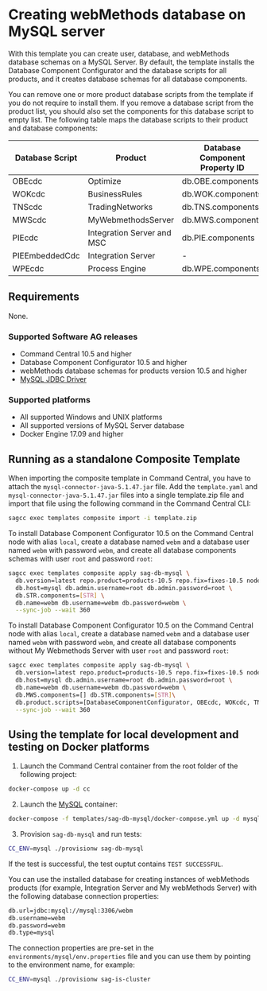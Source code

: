 <!--
 Copyright (c) 2011-2019 Software AG, Darmstadt, Germany and/or Software AG USA Inc.,
 Reston, VA, USA, and/or its subsidiaries and/or its affiliates and/or their licensors.

 SPDX-License-Identifier: Apache-2.0

   Licensed under the Apache License, Version 2.0 (the "License");
   you may not use this file except in compliance with the License.
   You may obtain a copy of the License at

       http://www.apache.org/licenses/LICENSE-2.0

   Unless required by applicable law or agreed to in writing, software
   distributed under the License is distributed on an "AS IS" BASIS,
   WITHOUT WARRANTIES OR CONDITIONS OF ANY KIND, either express or implied.
   See the License for the specific language governing permissions and
   limitations under the License.
-->

# Creating webMethods database on MySQL server

With this template you can create user, database, and webMethods database schemas on a MySQL Server. By default, the template installs the Database Component Configurator and the database scripts for all products, and it creates database schemas for all database components.

You can remove one or more product database scripts from the template if you do not require to install them. If you remove a database script from the product list, you should also set the components for this database script to empty list. The following table maps the database scripts  to their product and database components: 

Database Script  |  Product | Database Component Property ID
--------------------|----------|---------------------------------------
OBEcdc              | Optimize |                         db.OBE.components
WOKcdc              | BusinessRules |                    db.WOK.components
TNScdc              | TradingNetworks |                  db.TNS.components
MWScdc              | MyWebmethodsServer |               db.MWS.components
PIEcdc              | Integration Server and MSC |       db.PIE.components
PIEEmbeddedCdc      | Integration Server |               -
WPEcdc              | Process Engine |                   db.WPE.components


## Requirements

None.

### Supported Software AG releases

* Command Central 10.5 and higher
* Database Component Configurator 10.5 and higher
* webMethods database schemas for products version 10.5 and higher
* [MySQL JDBC Driver](https://dev.mysql.com/get/Downloads/Connector-J/mysql-connector-java-5.1.47.zip)

### Supported platforms

* All supported Windows and UNIX platforms
* All supported versions of MySQL Server database
* Docker Engine 17.09 and higher

## Running as a standalone Composite Template

When importing the composite template in Command Central, you have to attach the `mysql-connector-java-5.1.47.jar` file. Add the `template.yaml` and `mysql-connector-java-5.1.47.jar` files into a single template.zip file and import that file using the following command in the Command Central CLI:

```bash
sagcc exec templates composite import -i template.zip
```

To install Database Component Configurator 10.5 on the Command Central node with alias `local`, create a database named `webm` and a database user named `webm` with password `webm`, and create all database components schemas with user `root` and password `root`:

```bash
sagcc exec templates composite apply sag-db-mysql \
  db.version=latest repo.product=products-10.5 repo.fix=fixes-10.5 nodes=local \
  db.host=mysql db.admin.username=root db.admin.password=root \
  db.STR.components=[STR] \
  db.name=webm db.username=webm db.password=webm \
  --sync-job --wait 360
```


To install Database Component Configurator 10.5 on the Command Central node with alias `local`, create a database named `webm` and a database user named `webm` with password `webm`, and create all database components without My Webmethods Server  with user `root` and password `root`:

```bash
sagcc exec templates composite apply sag-db-mysql \
  db.version=latest repo.product=products-10.5 repo.fix=fixes-10.5 nodes=local \
  db.host=mysql db.admin.username=root db.admin.password=root \
  db.name=webm db.username=webm db.password=webm \
  db.MWS.components=[] db.STR.components=[STR]\
  db.product.scripts=[DatabaseComponentConfigurator, OBEcdc, WOKcdc, TNScdc, PIEcdc, PIEEmbeddedCdc, PIEMobileCdc, WPEcdc] \
  --sync-job --wait 360
```

## Using the template for local development and testing on Docker platforms

1. Launch the Command Central container from the root folder of the following project:
```bash
docker-compose up -d cc
```

2. Launch the [MySQL](https://hub.docker.com/_/mysql/) container:
```bash
docker-compose -f templates/sag-db-mysql/docker-compose.yml up -d mysql
```

3. Provision `sag-db-mysql` and run tests:
```bash
CC_ENV=mysql ./provisionw sag-db-mysql
```
If the test is successful, the test ouptut contains `TEST SUCCESSFUL`.

You can use the installed database for creating instances of webMethods products (for example, Integration Server and My webMethods Server) with the following database connection properties:

```bash
db.url=jdbc:mysql://mysql:3306/webm
db.username=webm
db.password=webm
db.type=mysql
```

The connection properties are pre-set in the `environments/mysql/env.properties` file and you can use them by pointing to the environment name, for example:

```bash
CC_ENV=mysql ./provisionw sag-is-cluster
```
